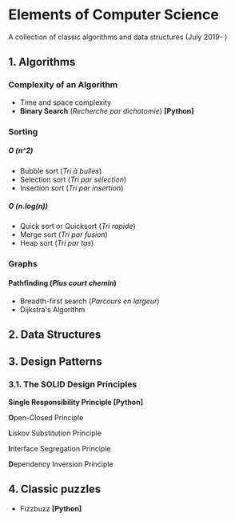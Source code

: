 # Elements of Computer Science

A collection of classic algorithms and data structures (July 2019- )

## 1. Algorithms

### Complexity of an Algorithm

- Time and space complexity
- **Binary Search** (_Recherche par dichotomie_) **[Python]**

### Sorting

##### O (_n_^2)

- Bubble sort (_Tri à bulles_)
- Selection sort (_Tri par sélection_)
- Insertion sort (_Tri par insertion_)

##### O (_n_.log(_n_))

- Quick sort or Quicksort (_Tri rapide_)
- Merge sort (_Tri par fusion_)
- Heap sort (_Tri par tas_)

### Graphs

#### Pathfinding (_Plus court chemin_)

- Breadth-first search (_Parcours en largeur_)
- Dijkstra's Algorithm

## 2. Data Structures

## 3. Design Patterns

### 3.1. The SOLID Design Principles

**Single Responsibility Principle [Python]**

**O**pen-Closed Principle

**L**iskov Substitution Principle

**I**nterface Segregation Principle

**D**ependency Inversion Principle

## 4. Classic puzzles

- Fizzbuzz **[Python]**
